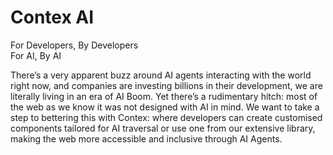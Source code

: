 # Contex AI
For Developers, By Developers  
For AI, By AI

There’s a very apparent buzz around AI agents interacting with the world right now, and companies are investing billions in their development, we are literally living in an era of AI Boom. Yet there’s a rudimentary hitch: most of the web as we know it was not designed with AI in mind. We want to take a step to bettering this with Contex: where developers can create customised components tailored for AI traversal or use one from our extensive library, making the web more accessible and inclusive through AI Agents.

